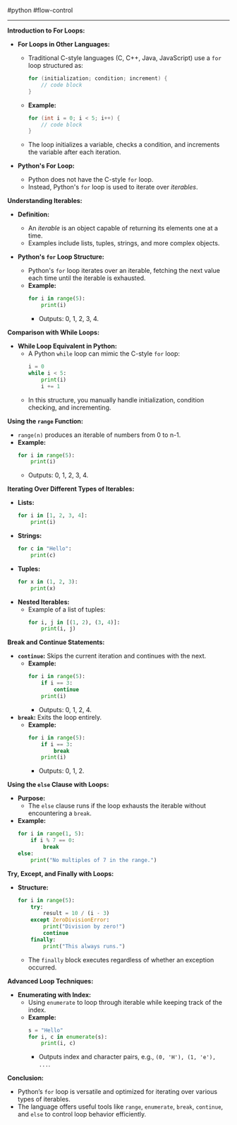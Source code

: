 #python #flow-control 

---

**Introduction to For Loops:**
- **For Loops in Other Languages:** 
  - Traditional C-style languages (C, C++, Java, JavaScript) use a `for` loop structured as:
    ```c
    for (initialization; condition; increment) {
        // code block
    }
    ```
  - **Example:** 
    ```c
    for (int i = 0; i < 5; i++) {
        // code block
    }
    ```
  - The loop initializes a variable, checks a condition, and increments the variable after each iteration.

- **Python's For Loop:**
  - Python does not have the C-style `for` loop.
  - Instead, Python's `for` loop is used to iterate over *iterables*.

**Understanding Iterables:**
- **Definition:** 
  - An *iterable* is an object capable of returning its elements one at a time. 
  - Examples include lists, tuples, strings, and more complex objects.
  
- **Python's `for` Loop Structure:**
  - Python's `for` loop iterates over an iterable, fetching the next value each time until the iterable is exhausted.
  - **Example:**
    ```python
    for i in range(5):
        print(i)
    ```
    - Outputs: 0, 1, 2, 3, 4.

**Comparison with While Loops:**
- **While Loop Equivalent in Python:**
  - A Python `while` loop can mimic the C-style `for` loop:
    ```python
    i = 0
    while i < 5:
        print(i)
        i += 1
    ```
  - In this structure, you manually handle initialization, condition checking, and incrementing.
  
**Using the `range` Function:**
- `range(n)` produces an iterable of numbers from 0 to n-1.
- **Example:**
  ```python
  for i in range(5):
      print(i)
  ```
  - Outputs: 0, 1, 2, 3, 4.

**Iterating Over Different Types of Iterables:**
- **Lists:**
  ```python
  for i in [1, 2, 3, 4]:
      print(i)
  ```
- **Strings:**
  ```python
  for c in "Hello":
      print(c)
  ```
- **Tuples:**
  ```python
  for x in (1, 2, 3):
      print(x)
  ```
- **Nested Iterables:**
  - Example of a list of tuples:
    ```python
    for i, j in [(1, 2), (3, 4)]:
        print(i, j)
    ```

**Break and Continue Statements:**
- **`continue`:** Skips the current iteration and continues with the next.
  - **Example:**
    ```python
    for i in range(5):
        if i == 3:
            continue
        print(i)
    ```
    - Outputs: 0, 1, 2, 4.
- **`break`:** Exits the loop entirely.
  - **Example:**
    ```python
    for i in range(5):
        if i == 3:
            break
        print(i)
    ```
    - Outputs: 0, 1, 2.

**Using the `else` Clause with Loops:**
- **Purpose:** 
  - The `else` clause runs if the loop exhausts the iterable without encountering a `break`.
- **Example:**
  ```python
  for i in range(1, 5):
      if i % 7 == 0:
          break
  else:
      print("No multiples of 7 in the range.")
  ```

**Try, Except, and Finally with Loops:**
- **Structure:**
  ```python
  for i in range(5):
      try:
          result = 10 / (i - 3)
      except ZeroDivisionError:
          print("Division by zero!")
          continue
      finally:
          print("This always runs.")
  ```
  - The `finally` block executes regardless of whether an exception occurred.

**Advanced Loop Techniques:**
- **Enumerating with Index:**
  - Using `enumerate` to loop through iterable while keeping track of the index.
  - **Example:**
    ```python
    s = "Hello"
    for i, c in enumerate(s):
        print(i, c)
    ```
    - Outputs index and character pairs, e.g., `(0, 'H'), (1, 'e'), ...`.

**Conclusion:**
- Python’s `for` loop is versatile and optimized for iterating over various types of iterables.
- The language offers useful tools like `range`, `enumerate`, `break`, `continue`, and `else` to control loop behavior efficiently.